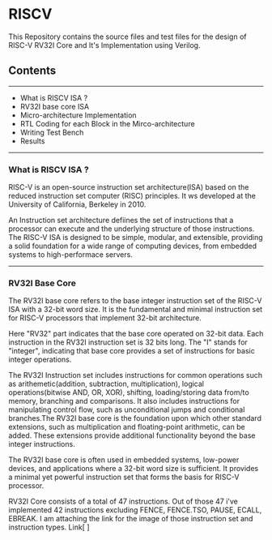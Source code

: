 # RISCV

This Repository contains the source files and test files for the design of RISC-V RV32I Core and It's Implementation using Verilog.

## Contents 
 ---
- What is RISCV ISA ?
- RV32I base core ISA
- Micro-architecture Implementation 
- RTL Coding for each Block in the Mirco-architecture
- Writing Test Bench 
- Results

---
### What is RISCV ISA ?
RISC-V is an open-source instruction set architecture(ISA) based on the reduced instruction set computer (RISC) principles. It ws developed at the University of California, Berkeley in 2010.

An Instruction set architecture defiines the set of instructions that a processor can execute and the underlying structure of those instructions. The RISC-V ISA is designed to be simple, modular, and extensible, providing a solid foundation for a wide range of computing devices, from embedded systems to high-performace servers.

---
### RV32I Base Core
The RV32I base core refers to the base integer instruction set of the RISC-V ISA with a 32-bit word size. It is the fundamental and minimal instruction set for RISC-V processors that implement 32-bit architecture.

Here "RV32" part indicates that the base core operated on 32-bit data. Each instruction in the RV32I instruction set is 32 bits long. The "I" stands for "integer", indicating that base core provides a set of instructions for basic integer operations.

The RV32I Instruction set includes instructions for common operations such as arithemetic(addition, subtraction, multiplication), logical operations(bitwise AND, OR, XOR), shifting, loading/storing data from/to memory, branching and comparisons. It also includes instructions for manipulating control flow, such as unconditional jumps and conditional branches.The RV32I base core is the foundation upon which other standard extensions, such as multiplication and floating-point arithmetic, can be added. These extensions provide additional functionality beyond the base integer instructions.

The RV32I base core is often used in embedded systems, low-power devices, and applications where a 32-bit word size is sufficient. It provides a minimal yet powerful instruction set that forms the basis for RISC-V processor.

RV32I Core consists of a total of 47 instructions. Out of those 47 i've implemented 42 instructions excluding  FENCE, FENCE.TSO, PAUSE, ECALL, EBREAK. 
I am attaching the link for the image of those instruction set and instruction types. Link[ ]





